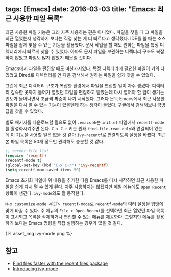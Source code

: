 tags: [Emacs]
date: 2016-03-03
title: "Emacs: 최근 사용한 파일 목록"
---
최근 사용한 파일 기능은 그리 자주 사용하는 편은 아니었다. 파일을 찾을 때 그 파일을 최근 열었는지 생각하기 보다는 직접 찾는 게 더 빠르다고 생각했다. IDE를 쓸 때는 소스 파일을 쉽게 찾을 수 있는 기능을 활용했다. 문서 작업을 할 때도 원하는 파일을 특정 디렉터리에서 빠르게 찾을 수 있었다. 아마도 문서 파일을 보관하는 디렉터리 구조도 복잡하지 않았고 파일도 많지 않았기 때문일 것이다.
<!--more-->

Emacs에서 파일을 편집할 때도 마찬가지였다. 특정 디렉터리에 필요한 파일이 거의 다 있었고 Dired로 디렉터리를 연 다음 검색해서 원하는 파일을 쉽게 찾을 수 있었다.

그런데 최근 디렉터리 구조가 복잡한 환경에서 파일을 편집할 일이 자주 생겼다. 디렉터리 깊숙한 곳까지 들어가 열었던 파일을 편집하고 닫았는데 다시 열어야 할 일이 생기는 빈도가 늘어나면서 조금씩 짜증이 나기 시작했다. 그러다 문득 Emacs에서 최근 사용한 파일을 다시 열 수 있는 기능이 있을텐데 하는 생각이 들었다. 구글에서 검색해보니 금방 답을 찾을 수 있었다.

별도 패키지를 다운로드할 필요도 없이 `.emacs` 또는 `init.el` 파일에서 `recentf-mode`를 활성화시켜주면 된다. `C-x C-r` 키는 원래 `find-file-read-only`와 연결되어 있는데 이 기능을 사용할 일은 없을 것 같아 `ivy-recentf`로 연결되도록 설정을 바꿨다. 최근 본 파일 목록은 50개 정도만 관리해도 충분할 것 같다.

```lisp
;; recent file list
(require 'recentf)
(recentf-mode t)
(global-set-key (kbd "C-x C-r") 'ivy-recentf)
(setq recentf-max-saved-items 50)
```

Emacs 초기화 파일에 위 내용을 추가한 다음 Emacs를 다시 시작하면 최근 사용한 파일을 쉽게 다시 열 수 있게 된다. 자주 사용하지는 않겠지만 메일 메뉴에도 `Open Recent` 항목이 생긴다. `ivy-mode`와도 잘 동작한다.

`M-x customize-mode <RET> recentf-mode`로 `recentf-mode`의 여러 설정을 입맛에 맞게 바꿀 수 있다. 주 메뉴의 `File > Open Recent`를 선택하면 최근 열었던 파일 목록이 표시되고 목록을 삭제하거나 편집할 수 있는 메뉴를 제공한다. 그렇지만 메뉴를 활용하기 보다는 Emacs 명령을 직접 실행하는 경우가 많을 것 같다.

{% asset_img ivy-mode.png %}

## 참고
* [Find files faster with the recent files package](https://www.masteringemacs.org/article/find-files-faster-recent-files-package)
* [Introducing ivy-mode](http://oremacs.com/2015/04/16/ivy-mode/)
